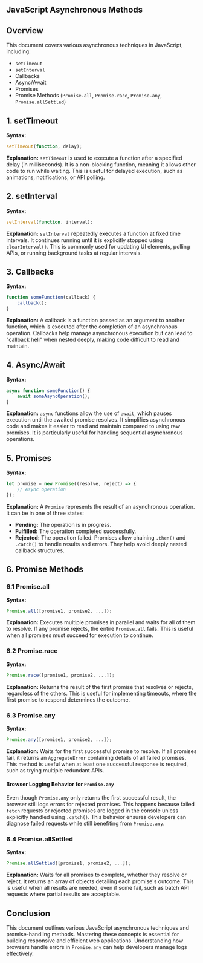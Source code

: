 ## JavaScript Asynchronous Methods

## Overview
This document covers various asynchronous techniques in JavaScript, including:
- `setTimeout`
- `setInterval`
- Callbacks
- Async/Await
- Promises
- Promise Methods (`Promise.all`, `Promise.race`, `Promise.any`, `Promise.allSettled`)

## 1. setTimeout
**Syntax:**
```javascript
setTimeout(function, delay);
```
**Explanation:**
`setTimeout` is used to execute a function after a specified delay (in milliseconds). It is a non-blocking function, meaning it allows other code to run while waiting. This is useful for delayed execution, such as animations, notifications, or API polling.

## 2. setInterval
**Syntax:**
```javascript
setInterval(function, interval);
```
**Explanation:**
`setInterval` repeatedly executes a function at fixed time intervals. It continues running until it is explicitly stopped using `clearInterval()`. This is commonly used for updating UI elements, polling APIs, or running background tasks at regular intervals.

## 3. Callbacks
**Syntax:**
```javascript
function someFunction(callback) {
    callback();
}
```
**Explanation:**
A callback is a function passed as an argument to another function, which is executed after the completion of an asynchronous operation. Callbacks help manage asynchronous execution but can lead to "callback hell" when nested deeply, making code difficult to read and maintain.

## 4. Async/Await
**Syntax:**
```javascript
async function someFunction() {
    await someAsyncOperation();
}
```
**Explanation:**
`async` functions allow the use of `await`, which pauses execution until the awaited promise resolves. It simplifies asynchronous code and makes it easier to read and maintain compared to using raw promises. It is particularly useful for handling sequential asynchronous operations.

## 5. Promises
**Syntax:**
```javascript
let promise = new Promise((resolve, reject) => {
    // Async operation
});
```
**Explanation:**
A `Promise` represents the result of an asynchronous operation. It can be in one of three states:
- **Pending:** The operation is in progress.
- **Fulfilled:** The operation completed successfully.
- **Rejected:** The operation failed.
Promises allow chaining `.then()` and `.catch()` to handle results and errors. They help avoid deeply nested callback structures.

## 6. Promise Methods
### 6.1 Promise.all
**Syntax:**
```javascript
Promise.all([promise1, promise2, ...]);
```
**Explanation:**
Executes multiple promises in parallel and waits for all of them to resolve. If any promise rejects, the entire `Promise.all` fails. This is useful when all promises must succeed for execution to continue.

### 6.2 Promise.race
**Syntax:**
```javascript
Promise.race([promise1, promise2, ...]);
```
**Explanation:**
Returns the result of the first promise that resolves or rejects, regardless of the others. This is useful for implementing timeouts, where the first promise to respond determines the outcome.

### 6.3 Promise.any
**Syntax:**
```javascript
Promise.any([promise1, promise2, ...]);
```
**Explanation:**
Waits for the first successful promise to resolve. If all promises fail, it returns an `AggregateError` containing details of all failed promises. This method is useful when at least one successful response is required, such as trying multiple redundant APIs.

#### Browser Logging Behavior for `Promise.any`
Even though `Promise.any` only returns the first successful result, the browser still logs errors for rejected promises. This happens because failed `fetch` requests or rejected promises are logged in the console unless explicitly handled using `.catch()`. This behavior ensures developers can diagnose failed requests while still benefiting from `Promise.any`.

### 6.4 Promise.allSettled
**Syntax:**
```javascript
Promise.allSettled([promise1, promise2, ...]);
```
**Explanation:**
Waits for all promises to complete, whether they resolve or reject. It returns an array of objects detailing each promise's outcome. This is useful when all results are needed, even if some fail, such as batch API requests where partial results are acceptable.

## Conclusion
This document outlines various JavaScript asynchronous techniques and promise-handling methods. Mastering these concepts is essential for building responsive and efficient web applications. Understanding how browsers handle errors in `Promise.any` can help developers manage logs effectively.

